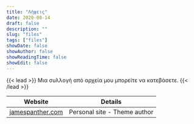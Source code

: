 ```yaml
---
title: "Λήψεις"
date: 2020-08-14
draft: false
description: ""
slug: "files"
tags: ["files"]
showDate: false
showAuthor: false
showReadingTime: false
showEdit: false
---
```


{{< lead >}}
Μια συλλογή από αρχεία μου μπορείτε να κατεβάσετε.
{{< /lead >}}

| Website                                                                | Details                      |
| ---------------------------------------------------------------------- | ---------------------------- |
| [jamespanther.com](https://jamespanther.com)                           | Personal site - Theme author |
